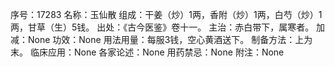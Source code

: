 序号：17283
名称：玉仙散
组成：干姜（炒）1两，香附（炒）1两，白芍（炒）1两，甘草（生）5钱。
出处：《古今医鉴》卷十一。
主治：赤白带下，属寒者。
加减：None
功效：None
用法用量：每服3钱，空心黄酒送下。
制备方法：上为末。
临床应用：None
各家论述：None
用药禁忌：None
附注：None
